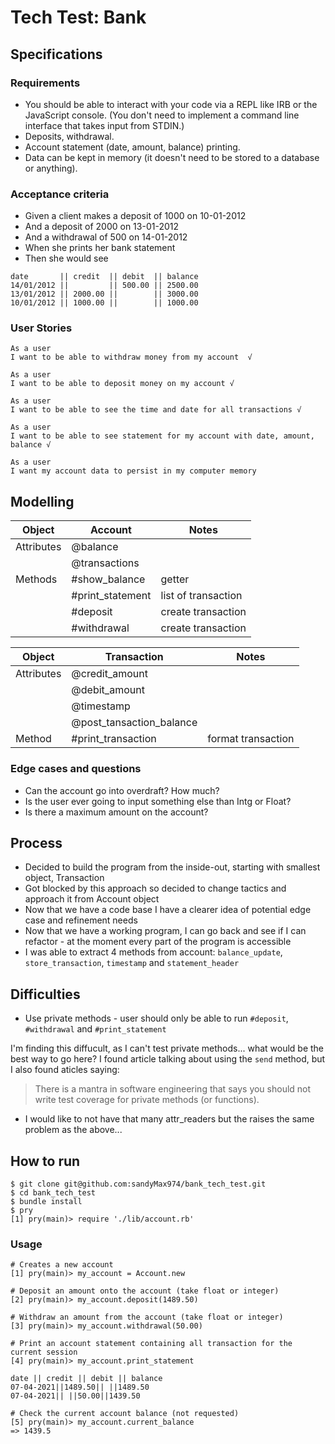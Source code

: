 # Tech Test: Bank

## Specifications

### Requirements

* You should be able to interact with your code via a REPL like IRB or the JavaScript console. (You don't need to implement a command line interface that takes input from STDIN.)
* Deposits, withdrawal.
* Account statement (date, amount, balance) printing.
* Data can be kept in memory (it doesn't need to be stored to a database or anything).

### Acceptance criteria

* Given a client makes a deposit of 1000 on 10-01-2012
* And a deposit of 2000 on 13-01-2012
* And a withdrawal of 500 on 14-01-2012
* When she prints her bank statement
* Then she would see
```
date       || credit  || debit  || balance
14/01/2012 ||         || 500.00 || 2500.00
13/01/2012 || 2000.00 ||        || 3000.00
10/01/2012 || 1000.00 ||        || 1000.00
```

### User Stories

```
As a user
I want to be able to withdraw money from my account  √

As a user
I want to be able to deposit money on my account √

As a user
I want to be able to see the time and date for all transactions √

As a user
I want to be able to see statement for my account with date, amount, balance √

As a user
I want my account data to persist in my computer memory
```

## Modelling 

| Object     | Account          | Notes               |
| ---------- | ---------------- | ------------------- |
| Attributes | @balance         |                     | √
|            | @transactions    |                     | √
| Methods    | #show_balance    | getter              | √
|            | #print_statement | list of transaction | √
|            | #deposit         | create transaction  | √
|            | #withdrawal      | create transaction  | √

| Object     | Transaction              | Notes |
| ---------- | ------------------------ | ----- |
| Attributes | @credit_amount           |       | √
|            | @debit_amount            |       | √
|            | @timestamp               |       | √
|            | @post_tansaction_balance |       | √
| Method     | #print_transaction       | format transaction | √

### Edge cases and questions
* Can the account go into overdraft? How much?
* Is the user ever going to input something else than Intg or Float?
* Is there a maximum amount on the account?

## Process

* Decided to build the program from the inside-out, starting with smallest object, Transaction
* Got blocked by this approach so decided to change tactics and approach it from Account object
* Now that we have a code base I have a clearer idea of potential edge case and refinement needs
* Now that we have a working program, I can go back and see if I can refactor - at the moment every part of the program is accessible
* I was able to extract 4 methods from account: `balance_update`, `store_transaction`, `timestamp` and `statement_header`

## Difficulties

* Use private methods - user should only be able to run `#deposit`, `#withdrawal` and `#print_statement`

I'm finding this diffucult, as I can't test private methods... what would be the best way to go here? I found article talking about using the `send` method, but I also found aticles saying: 
> There is a mantra in software engineering that says you should not write test coverage for private methods (or functions).

* I would like to not have that many attr_readers but the raises the same problem as the above...

## How to run

```
$ git clone git@github.com:sandyMax974/bank_tech_test.git
$ cd bank_tech_test
$ bundle install
$ pry
[1] pry(main)> require './lib/account.rb'
```

### Usage
```
# Creates a new account
[1] pry(main)> my_account = Account.new

# Deposit an amount onto the account (take float or integer)
[2] pry(main)> my_account.deposit(1489.50)

# Withdraw an amount from the account (take float or integer)
[3] pry(main)> my_account.withdrawal(50.00)

# Print an account statement containing all transaction for the current session 
[4] pry(main)> my_account.print_statement

date || credit || debit || balance
07-04-2021||1489.50|| ||1489.50
07-04-2021|| ||50.00||1439.50

# Check the current account balance (not requested)
[5] pry(main)> my_account.current_balance
=> 1439.5
```
